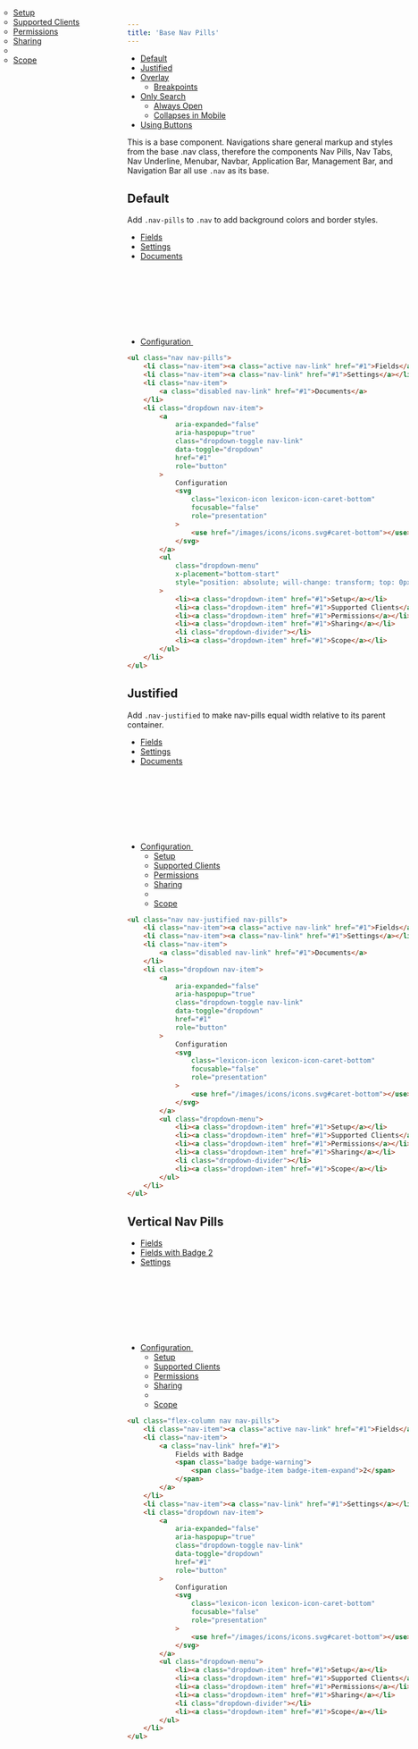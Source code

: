 ```yaml
---
title: 'Base Nav Pills'
---
```


<div class="nav-toc-absolute">
<div class="nav-toc">

-   [Default](#default)
-   [Justified](#justified)
-   [Overlay](#overlay)
    -   [Breakpoints](#breakpoints)
-   [Only Search](#only-search)
    -   [Always Open](#always-open)
    -   [Collapses in Mobile](#collapses-in-mobile)
-   [Using Buttons](#using-buttons)

</div>
</div>

<div class="clay-site-alert alert alert-warning">This is a base component. Navigations share general markup and styles from the base .nav class, therefore the components Nav Pills, Nav Tabs, Nav Underline, Menubar, Navbar, Application Bar, Management Bar, and Navigation Bar all use <code class="gatsby-code-text">.nav</code> as its base.</div>

## Default

Add `.nav-pills` to `.nav` to add background colors and border styles.

<div class="sheet-example">
    <ul class="nav nav-pills">
        <li class="nav-item"><a class="active nav-link" href="#1">Fields</a></li>
        <li class="nav-item"><a class="nav-link" href="#1">Settings</a></li>
        <li class="nav-item"><a class="disabled nav-link" href="#1">Documents</a></li>
        <li class="dropdown nav-item">
            <a aria-expanded="false" aria-haspopup="true" class="dropdown-toggle nav-link" data-toggle="dropdown" href="#1"
                role="button">
                Configuration
                <svg class="lexicon-icon lexicon-icon-caret-bottom" focusable="false" role="presentation">
                    <use href="/images/icons/icons.svg#caret-bottom"></use>
                </svg>
            </a>
            <ul class="dropdown-menu" x-placement="bottom-start"
                style="position: absolute; will-change: transform; top: 0px; left: 0px; transform: translate3d(0px, 41px, 0px);">
                <li><a class="dropdown-item" href="#1">Setup</a></li>
                <li><a class="dropdown-item" href="#1">Supported Clients</a></li>
                <li><a class="dropdown-item" href="#1">Permissions</a></li>
                <li><a class="dropdown-item" href="#1">Sharing</a></li>
                <li class="dropdown-divider"></li>
                <li><a class="dropdown-item" href="#1">Scope</a></li>
            </ul>
        </li>
    </ul>
</div>

```html
<ul class="nav nav-pills">
	<li class="nav-item"><a class="active nav-link" href="#1">Fields</a></li>
	<li class="nav-item"><a class="nav-link" href="#1">Settings</a></li>
	<li class="nav-item">
		<a class="disabled nav-link" href="#1">Documents</a>
	</li>
	<li class="dropdown nav-item">
		<a
			aria-expanded="false"
			aria-haspopup="true"
			class="dropdown-toggle nav-link"
			data-toggle="dropdown"
			href="#1"
			role="button"
		>
			Configuration
			<svg
				class="lexicon-icon lexicon-icon-caret-bottom"
				focusable="false"
				role="presentation"
			>
				<use href="/images/icons/icons.svg#caret-bottom"></use>
			</svg>
		</a>
		<ul
			class="dropdown-menu"
			x-placement="bottom-start"
			style="position: absolute; will-change: transform; top: 0px; left: 0px; transform: translate3d(0px, 41px, 0px);"
		>
			<li><a class="dropdown-item" href="#1">Setup</a></li>
			<li><a class="dropdown-item" href="#1">Supported Clients</a></li>
			<li><a class="dropdown-item" href="#1">Permissions</a></li>
			<li><a class="dropdown-item" href="#1">Sharing</a></li>
			<li class="dropdown-divider"></li>
			<li><a class="dropdown-item" href="#1">Scope</a></li>
		</ul>
	</li>
</ul>
```

## Justified

Add `.nav-justified` to make nav-pills equal width relative to its parent container.

<div class="sheet-example">
    <ul class="nav nav-justified nav-pills">
        <li class="nav-item"><a class="active nav-link" href="#1">Fields</a></li>
        <li class="nav-item"><a class="nav-link" href="#1">Settings</a></li>
        <li class="nav-item"><a class="disabled nav-link" href="#1">Documents</a></li>
        <li class="dropdown nav-item">
            <a aria-expanded="false" aria-haspopup="true" class="dropdown-toggle nav-link" data-toggle="dropdown" href="#1"
                role="button">
                Configuration
                <svg class="lexicon-icon lexicon-icon-caret-bottom" focusable="false" role="presentation">
                    <use href="/images/icons/icons.svg#caret-bottom"></use>
                </svg>
            </a>
            <ul class="dropdown-menu">
                <li><a class="dropdown-item" href="#1">Setup</a></li>
                <li><a class="dropdown-item" href="#1">Supported Clients</a></li>
                <li><a class="dropdown-item" href="#1">Permissions</a></li>
                <li><a class="dropdown-item" href="#1">Sharing</a></li>
                <li class="dropdown-divider"></li>
                <li><a class="dropdown-item" href="#1">Scope</a></li>
            </ul>
        </li>
    </ul>
</div>

```html
<ul class="nav nav-justified nav-pills">
	<li class="nav-item"><a class="active nav-link" href="#1">Fields</a></li>
	<li class="nav-item"><a class="nav-link" href="#1">Settings</a></li>
	<li class="nav-item">
		<a class="disabled nav-link" href="#1">Documents</a>
	</li>
	<li class="dropdown nav-item">
		<a
			aria-expanded="false"
			aria-haspopup="true"
			class="dropdown-toggle nav-link"
			data-toggle="dropdown"
			href="#1"
			role="button"
		>
			Configuration
			<svg
				class="lexicon-icon lexicon-icon-caret-bottom"
				focusable="false"
				role="presentation"
			>
				<use href="/images/icons/icons.svg#caret-bottom"></use>
			</svg>
		</a>
		<ul class="dropdown-menu">
			<li><a class="dropdown-item" href="#1">Setup</a></li>
			<li><a class="dropdown-item" href="#1">Supported Clients</a></li>
			<li><a class="dropdown-item" href="#1">Permissions</a></li>
			<li><a class="dropdown-item" href="#1">Sharing</a></li>
			<li class="dropdown-divider"></li>
			<li><a class="dropdown-item" href="#1">Scope</a></li>
		</ul>
	</li>
</ul>
```

## Vertical Nav Pills

<div class="sheet-example">
    <ul class="flex-column nav nav-pills">
        <li class="nav-item"><a class="active nav-link" href="#1">Fields</a></li>
        <li class="nav-item">
            <a class="nav-link" href="#1">
                Fields with Badge
                <span class="badge badge-warning">
                    <span class="badge-item badge-item-expand">2</span>
                </span>
            </a>
        </li>
        <li class="nav-item"><a class="nav-link" href="#1">Settings</a></li>
        <li class="dropdown nav-item">
            <a aria-expanded="false" aria-haspopup="true" class="dropdown-toggle nav-link" data-toggle="dropdown" href="#1"
                role="button">
                Configuration
                <svg class="lexicon-icon lexicon-icon-caret-bottom" focusable="false" role="presentation">
                    <use href="/images/icons/icons.svg#caret-bottom"></use>
                </svg>
            </a>
            <ul class="dropdown-menu">
                <li><a class="dropdown-item" href="#1">Setup</a></li>
                <li><a class="dropdown-item" href="#1">Supported Clients</a></li>
                <li><a class="dropdown-item" href="#1">Permissions</a></li>
                <li><a class="dropdown-item" href="#1">Sharing</a></li>
                <li class="dropdown-divider"></li>
                <li><a class="dropdown-item" href="#1">Scope</a></li>
            </ul>
        </li>
    </ul>
</div>

```html
<ul class="flex-column nav nav-pills">
	<li class="nav-item"><a class="active nav-link" href="#1">Fields</a></li>
	<li class="nav-item">
		<a class="nav-link" href="#1">
			Fields with Badge
			<span class="badge badge-warning">
				<span class="badge-item badge-item-expand">2</span>
			</span>
		</a>
	</li>
	<li class="nav-item"><a class="nav-link" href="#1">Settings</a></li>
	<li class="dropdown nav-item">
		<a
			aria-expanded="false"
			aria-haspopup="true"
			class="dropdown-toggle nav-link"
			data-toggle="dropdown"
			href="#1"
			role="button"
		>
			Configuration
			<svg
				class="lexicon-icon lexicon-icon-caret-bottom"
				focusable="false"
				role="presentation"
			>
				<use href="/images/icons/icons.svg#caret-bottom"></use>
			</svg>
		</a>
		<ul class="dropdown-menu">
			<li><a class="dropdown-item" href="#1">Setup</a></li>
			<li><a class="dropdown-item" href="#1">Supported Clients</a></li>
			<li><a class="dropdown-item" href="#1">Permissions</a></li>
			<li><a class="dropdown-item" href="#1">Sharing</a></li>
			<li class="dropdown-divider"></li>
			<li><a class="dropdown-item" href="#1">Scope</a></li>
		</ul>
	</li>
</ul>
```
